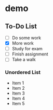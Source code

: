 # demo

## To-Do List
- [ ] Do some work
- [X] More work
- [ ] Study for exam
- [ ] Finish assignment
- [ ] Take a walk

### Unordered List

- Item 1
- Item 2
- Item 3
- Item 4
- Item 5
